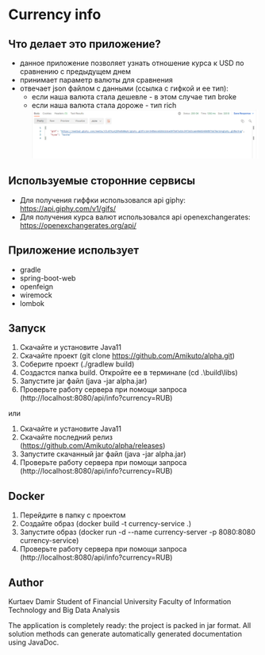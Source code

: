 # Currency info

<h2> Что делает это приложение? </h2>

+ данное приложение позволяет узнать отношение курса к USD по сравнению с предыдущем днем
+ принимает параметр валюты для сравнения
+ отвечает json файлом с данными (ссылка с гифкой и ее тип):
  * если наша валюта стала дешевле - в этом случае тип broke
  * если наша валюта стала дороже - тип rich
  ![img.png](media/img.png)
  
<h2> Используемые сторонние сервисы</h2>

+ Для получения гиффки использовался api giphy: https://api.giphy.com/v1/gifs/
+ Для получения курса валют использовался api openexchangerates: https://openexchangerates.org/api/
  

<h2> Приложение использует </h2>
  
+ gradle
+ spring-boot-web
+ openfeign
+ wiremock
+ lombok


<h2> Запуск </h2>

1. Скачайте и установите Java11
2. Скачайте проект (git clone https://github.com/Amikuto/alpha.git)
3. Соберите проект (./gradlew build)
4. Создастся папка build. Откройте ее в терминале (cd .\build\libs\)
5. Запустите jar файл (java -jar alpha.jar)
6. Проверьте работу сервера при помощи запроса (http://localhost:8080/api/info?currency=RUB)

или

1. Скачайте и установите Java11
2. Скачайте последний релиз (https://github.com/Amikuto/alpha/releases)
3. Запустите скачанный jar файл (java -jar alpha.jar)
4. Проверьте работу сервера при помощи запроса (http://localhost:8080/api/info?currency=RUB)


<h2> Docker </h2>

1. Перейдите в папку с проектом
2. Создайте образ (docker build -t currency-service .)
3. Запустите образ (docker run -d --name currency-server -p 8080:8080 currency-service)
4. Проверьте работу сервера при помощи запроса (http://localhost:8080/api/info?currency=RUB)


<h2> Author </h2>

Kurtaev Damir
Student of Financial University
Faculty of Information Technology and Big Data Analysis

The application is completely ready: the project is packed in  jar format. All solution methods can generate automatically generated documentation using JavaDoc.

